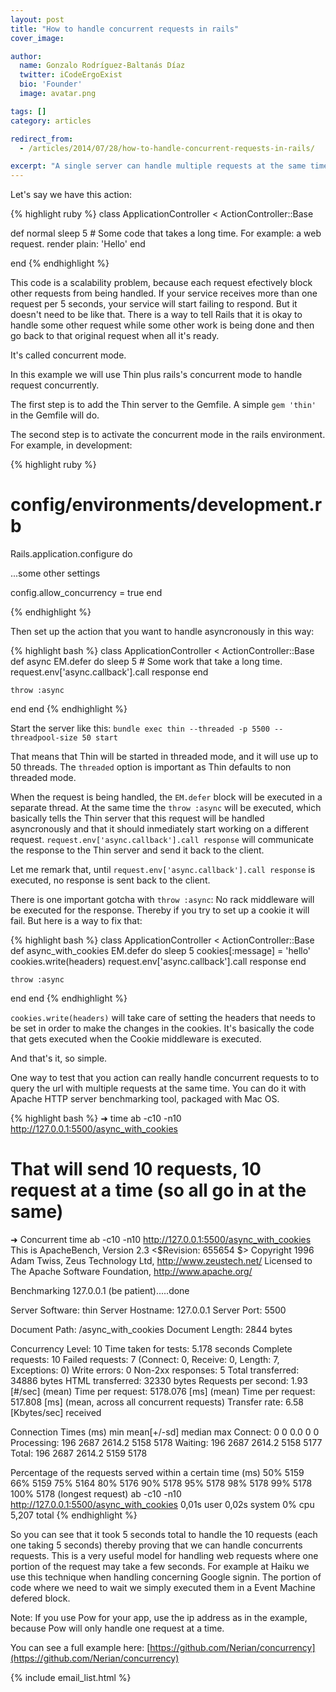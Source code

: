```yaml
---
layout: post
title: "How to handle concurrent requests in rails"
cover_image:

author:
  name: Gonzalo Rodríguez-Baltanás Díaz
  twitter: iCodeErgoExist
  bio: 'Founder'
  image: avatar.png

tags: []
category: articles

redirect_from:
  - /articles/2014/07/28/how-to-handle-concurrent-requests-in-rails/

excerpt: "A single server can handle multiple requests at the same time. In this article you will learn how to leverage Rails concurrent mode with Thin asyncronous requests. "
---
```


Let's say we have this action:


{% highlight ruby %}
class ApplicationController < ActionController::Base

  def normal
    sleep 5 # Some code that takes a long time. For example: a web request.
    render plain: 'Hello'
  end

end
{% endhighlight %}

This code is a scalability problem, because each request efectively block other requests from being handled. If your service receives more than one request per 5 seconds, your service will start failing to respond. But it doesn't need to be like that. There is a way to tell Rails that it is okay to handle some other request while some other work is being done and then go back to that original request when all it's ready.

It's called concurrent mode.

In this example we will use Thin plus rails's concurrent mode to handle request concurrently.

The first step is to add the Thin server to the Gemfile. A simple `gem 'thin'` in the Gemfile will do.

The second step is to activate the concurrent mode in the rails environment. For example, in development:

{% highlight ruby %}
# config/environments/development.rb
Rails.application.configure do

  ...some other settings

  config.allow_concurrency = true
end

{% endhighlight %}

Then set up the action that you want to handle asyncronously in this way:

{% highlight bash %}
class ApplicationController < ActionController::Base
  def async
    EM.defer do
      sleep 5 # Some work that take a long time.
      request.env['async.callback'].call response
    end

    throw :async
  end
end
{% endhighlight %}

Start the server like this: `bundle exec thin --threaded -p 5500 --threadpool-size 50 start`

That means that Thin will be started in threaded mode, and it will use up to 50 threads. The `threaded` option is important as Thin defaults to non threaded mode.

When the request is being handled, the `EM.defer` block will be executed in a separate thread. At the same time the `throw :async` will be executed, which basically tells the Thin server that this request will be handled asyncronously and that it should inmediately start working on a different request. `request.env['async.callback'].call response` will communicate the response to the Thin server and send it back to the client.

Let me remark that, until `request.env['async.callback'].call response` is executed, no response is sent back to the client.

There is one important gotcha with `throw :async`: No rack middleware will be executed for the response. Thereby if you try to set up a cookie it will fail. But here is a way to fix that:

{% highlight bash %}
class ApplicationController < ActionController::Base
  def async_with_cookies
    EM.defer do
      sleep 5
      cookies[:message] = 'hello'
      cookies.write(headers)
      request.env['async.callback'].call response
    end

    throw :async
  end
end
{% endhighlight %}

`cookies.write(headers)` will take care of setting the headers that needs to be set in order to make the changes in the cookies. It's basically the code that gets executed when the Cookie middleware is executed.

And that's it, so simple.

One way to test that you action can really handle concurrent requests to to query the url with multiple requests at the same time. You can do it with Apache HTTP server benchmarking tool, packaged with Mac OS.

{% highlight bash %}
➜  time ab -c10 -n10 http://127.0.0.1:5500/async_with_cookies
# That will send 10 requests, 10 request at a time (so all go in at the same)

➜  Concurrent  time ab -c10 -n10 http://127.0.0.1:5500/async_with_cookies
This is ApacheBench, Version 2.3 <$Revision: 655654 $>
Copyright 1996 Adam Twiss, Zeus Technology Ltd, http://www.zeustech.net/
Licensed to The Apache Software Foundation, http://www.apache.org/

Benchmarking 127.0.0.1 (be patient).....done


Server Software:        thin
Server Hostname:        127.0.0.1
Server Port:            5500

Document Path:          /async_with_cookies
Document Length:        2844 bytes

Concurrency Level:      10
Time taken for tests:   5.178 seconds
Complete requests:      10
Failed requests:        7
   (Connect: 0, Receive: 0, Length: 7, Exceptions: 0)
Write errors:           0
Non-2xx responses:      5
Total transferred:      34886 bytes
HTML transferred:       32330 bytes
Requests per second:    1.93 [#/sec] (mean)
Time per request:       5178.076 [ms] (mean)
Time per request:       517.808 [ms] (mean, across all concurrent requests)
Transfer rate:          6.58 [Kbytes/sec] received

Connection Times (ms)
              min  mean[+/-sd] median   max
Connect:        0    0   0.0      0       0
Processing:   196 2687 2614.2   5158    5178
Waiting:      196 2687 2614.2   5158    5177
Total:        196 2687 2614.2   5159    5178

Percentage of the requests served within a certain time (ms)
  50%   5159
  66%   5159
  75%   5164
  80%   5176
  90%   5178
  95%   5178
  98%   5178
  99%   5178
 100%   5178 (longest request)
ab -c10 -n10 http://127.0.0.1:5500/async_with_cookies  0,01s user 0,02s system 0% cpu 5,207 total
{% endhighlight %}

So you can see that it took 5 seconds total to handle the 10 requests (each one taking 5 seconds) thereby proving that we can handle concurrents requests. This is a very useful model for handling web requests where one portion of the request may take a few seconds. For example at Haiku we use this technique when handling concerning Google signin. The portion of code where we need to wait we simply executed them in a Event Machine defered block.

Note:
If you use Pow for your app, use the ip address as in the example, because Pow will only handle one request at a time.

You can see a full example here: [https://github.com/Nerian/concurrency](https://github.com/Nerian/concurrency)

{% include email_list.html %}
